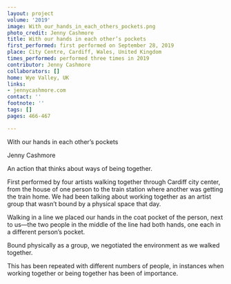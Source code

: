 ```yaml
---
layout: project
volume: '2019'
image: With_our_hands_in_each_others_pockets.png
photo_credit: Jenny Cashmore
title: With our hands in each other’s pockets
first_performed: first performed on September 28, 2019
place: City Centre, Cardiff, Wales, United Kingdom
times_performed: performed three times in 2019
contributor: Jenny Cashmore
collaborators: []
home: Wye Valley, UK
links:
- jennycashmore.com
contact: ''
footnote: ''
tags: []
pages: 466-467

---
```


With our hands in each other’s pockets

Jenny Cashmore

An action that thinks about ways of being together.

First performed by four artists walking together through Cardiff city center, from the house of one person to the train station where another was getting the train home. We had been talking about working together as an artist group that wasn’t bound by a physical space that day.

Walking in a line we placed our hands in the coat pocket of the person, next to us—the two people in the middle of the line had both hands, one each in a different person’s pocket.

Bound physically as a group, we negotiated the environment as we walked together.

This has been repeated with different numbers of people, in instances when working together or being together has been of importance.
